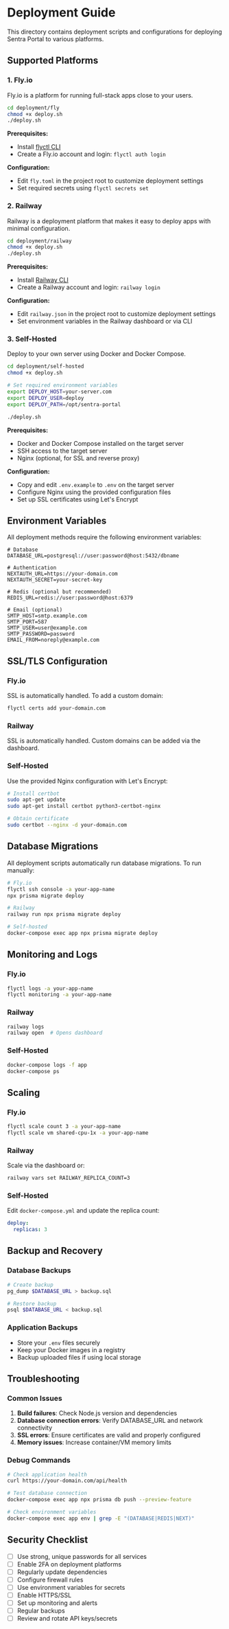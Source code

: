 # Deployment Guide

This directory contains deployment scripts and configurations for deploying Sentra Portal to various platforms.

## Supported Platforms

### 1. Fly.io
Fly.io is a platform for running full-stack apps close to your users.

```bash
cd deployment/fly
chmod +x deploy.sh
./deploy.sh
```

**Prerequisites:**
- Install [flyctl CLI](https://fly.io/docs/getting-started/installing-flyctl/)
- Create a Fly.io account and login: `flyctl auth login`

**Configuration:**
- Edit `fly.toml` in the project root to customize deployment settings
- Set required secrets using `flyctl secrets set`

### 2. Railway
Railway is a deployment platform that makes it easy to deploy apps with minimal configuration.

```bash
cd deployment/railway
chmod +x deploy.sh
./deploy.sh
```

**Prerequisites:**
- Install [Railway CLI](https://docs.railway.app/develop/cli)
- Create a Railway account and login: `railway login`

**Configuration:**
- Edit `railway.json` in the project root to customize deployment settings
- Set environment variables in the Railway dashboard or via CLI

### 3. Self-Hosted
Deploy to your own server using Docker and Docker Compose.

```bash
cd deployment/self-hosted
chmod +x deploy.sh

# Set required environment variables
export DEPLOY_HOST=your-server.com
export DEPLOY_USER=deploy
export DEPLOY_PATH=/opt/sentra-portal

./deploy.sh
```

**Prerequisites:**
- Docker and Docker Compose installed on the target server
- SSH access to the target server
- Nginx (optional, for SSL and reverse proxy)

**Configuration:**
- Copy and edit `.env.example` to `.env` on the target server
- Configure Nginx using the provided configuration files
- Set up SSL certificates using Let's Encrypt

## Environment Variables

All deployment methods require the following environment variables:

```env
# Database
DATABASE_URL=postgresql://user:password@host:5432/dbname

# Authentication
NEXTAUTH_URL=https://your-domain.com
NEXTAUTH_SECRET=your-secret-key

# Redis (optional but recommended)
REDIS_URL=redis://user:password@host:6379

# Email (optional)
SMTP_HOST=smtp.example.com
SMTP_PORT=587
SMTP_USER=user@example.com
SMTP_PASSWORD=password
EMAIL_FROM=noreply@example.com
```

## SSL/TLS Configuration

### Fly.io
SSL is automatically handled. To add a custom domain:
```bash
flyctl certs add your-domain.com
```

### Railway
SSL is automatically handled. Custom domains can be added via the dashboard.

### Self-Hosted
Use the provided Nginx configuration with Let's Encrypt:
```bash
# Install certbot
sudo apt-get update
sudo apt-get install certbot python3-certbot-nginx

# Obtain certificate
sudo certbot --nginx -d your-domain.com
```

## Database Migrations

All deployment scripts automatically run database migrations. To run manually:

```bash
# Fly.io
flyctl ssh console -a your-app-name
npx prisma migrate deploy

# Railway
railway run npx prisma migrate deploy

# Self-hosted
docker-compose exec app npx prisma migrate deploy
```

## Monitoring and Logs

### Fly.io
```bash
flyctl logs -a your-app-name
flyctl monitoring -a your-app-name
```

### Railway
```bash
railway logs
railway open  # Opens dashboard
```

### Self-Hosted
```bash
docker-compose logs -f app
docker-compose ps
```

## Scaling

### Fly.io
```bash
flyctl scale count 3 -a your-app-name
flyctl scale vm shared-cpu-1x -a your-app-name
```

### Railway
Scale via the dashboard or:
```bash
railway vars set RAILWAY_REPLICA_COUNT=3
```

### Self-Hosted
Edit `docker-compose.yml` and update the replica count:
```yaml
deploy:
  replicas: 3
```

## Backup and Recovery

### Database Backups
```bash
# Create backup
pg_dump $DATABASE_URL > backup.sql

# Restore backup
psql $DATABASE_URL < backup.sql
```

### Application Backups
- Store your `.env` files securely
- Keep your Docker images in a registry
- Backup uploaded files if using local storage

## Troubleshooting

### Common Issues

1. **Build failures**: Check Node.js version and dependencies
2. **Database connection errors**: Verify DATABASE_URL and network connectivity
3. **SSL errors**: Ensure certificates are valid and properly configured
4. **Memory issues**: Increase container/VM memory limits

### Debug Commands

```bash
# Check application health
curl https://your-domain.com/api/health

# Test database connection
docker-compose exec app npx prisma db push --preview-feature

# Check environment variables
docker-compose exec app env | grep -E "(DATABASE|REDIS|NEXT)"
```

## Security Checklist

- [ ] Use strong, unique passwords for all services
- [ ] Enable 2FA on deployment platforms
- [ ] Regularly update dependencies
- [ ] Configure firewall rules
- [ ] Use environment variables for secrets
- [ ] Enable HTTPS/SSL
- [ ] Set up monitoring and alerts
- [ ] Regular backups
- [ ] Review and rotate API keys/secrets